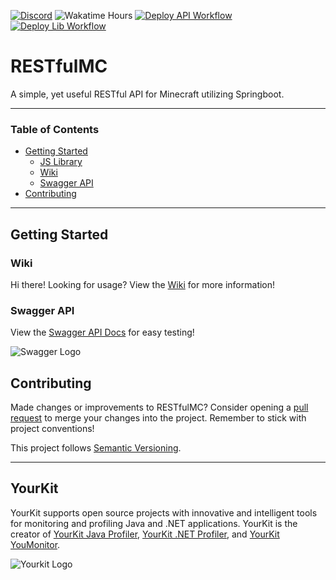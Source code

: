 [![Discord](https://discord.com/api/guilds/827863713855176755/widget.png)](https://discord.gg/p9gzFE2bc6)
![Wakatime Hours](https://wakatime.rainnny.club/api/badge/Rainnny/interval:any/project:RESTfulMC)
[![Deploy API Workflow](https://git.rainnny.club/Rainnny/RESTfulMC/actions/workflows/deploy-api.yml/badge.svg)](./actions?workflow=deploy-api.yml)
[![Deploy Lib Workflow](https://git.rainnny.club/Rainnny/RESTfulMC/actions/workflows/publish-js-sdk.yml/badge.svg)](./actions?workflow=publish-js-sdk.yml)

# RESTfulMC
A simple, yet useful RESTful API for Minecraft utilizing Springboot.

---

### Table of Contents
- [Getting Started](#getting-started)
    - [JS Library](./JS-SDK)
    - [Wiki](#wiki)
    - [Swagger API](#swagger-api)
- [Contributing](#contributing)

---

## Getting Started

### Wiki
Hi there! Looking for usage? View the [Wiki](https://git.rainnny.club/Rainnny/RESTfulMC/wiki) for more information!

### Swagger API
View the [Swagger API Docs](https://mc.rainnny.club/swagger-ui.html) for easy testing!

![Swagger Logo](https://cdn.rainnny.club/UoeVQF7wYGg4.png)

## Contributing
Made changes or improvements to RESTfulMC? Consider opening a [pull request](https://git.rainnny.club/Rainnny/RESTfulMC/pulls) to merge your changes into the project. Remember to stick with project conventions!

This project follows [Semantic Versioning](https://semver.org).

---

## YourKit
YourKit supports open source projects with innovative and intelligent tools for monitoring and profiling Java and .NET applications.
YourKit is the creator of [YourKit Java Profiler](https://www.yourkit.com/java/profiler), [YourKit .NET Profiler](https://www.yourkit.com/.net/profiler), and [YourKit YouMonitor](https://www.yourkit.com/youmonitor).

![Yourkit Logo](https://www.yourkit.com/images/yklogo.png)